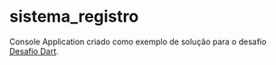 # sistema_registro

Console Application criado como exemplo de solução para o desafio [Desafio Dart](https://gist.github.com/DeyvidJLira/d429c2f8b7178b48215c86c90d4fb5f5).

